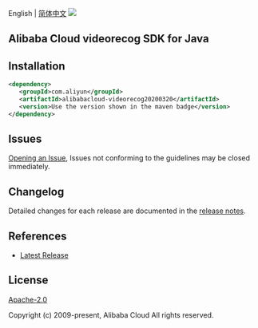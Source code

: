 English | [简体中文](README-CN.md)
![](https://aliyunsdk-pages.alicdn.com/icons/AlibabaCloud.svg)

## Alibaba Cloud videorecog SDK for Java

## Installation

```xml
<dependency>
   <groupId>com.aliyun</groupId>
   <artifactId>alibabacloud-videorecog20200320</artifactId>
   <version>Use the version shown in the maven badge</version>
</dependency>
```

## Issues
[Opening an Issue](https://github.com/aliyun/alibabacloud-java-async-sdk/issues/new), Issues not conforming to the guidelines may be closed immediately.

## Changelog
Detailed changes for each release are documented in the [release notes](./ChangeLog.txt).

## References
* [Latest Release](https://github.com/aliyun/alibabacloud-async-java-sdk/)

## License
[Apache-2.0](http://www.apache.org/licenses/LICENSE-2.0)

Copyright (c) 2009-present, Alibaba Cloud All rights reserved.